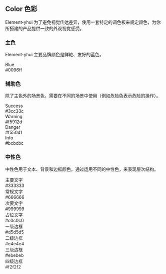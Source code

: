 <style lang="scss">
$--color-primary: #0096ff !default;
$--color-success: #3cc33c !default;
$--color-warning: #f5912d !default;
$--color-danger: #f55041 !default;
$--color-info: #bcbcbc !default;

$--color-text-primary: #333333 !default;
$--color-text-regular: #666666 !default;
$--color-text-secondary: #999999 !default;
$--color-text-placeholder: #c0c0c0 !default;

$--border-color-base: #d5d5d5 !default;
$--border-color-light: #e4e4e4 !default;
$--border-color-lighter: #ebebeb !default;
$--border-color-extra-light: #f2f2f2 !default;

  .demo-color-box {
    font-size: 16px;
    border-radius: 3px;
    padding: 20px;
    margin: 5px 0;
    height: 74px;
    box-sizing: border-box;
    color: #fff;

    & .value {
      font-size: 14px;
      opacity: 0.8;
      line-height: 24px;
      text-transform: uppercase;
    }
  }
  .demo-color-box-group {
    .demo-color-box {
      border-radius: 0;
      margin: 0;
    }
    .demo-color-box:first-child {
      border-radius: 3px 3px 0 0;
    }
    .demo-color-box:last-child {
      border-radius: 0 0 3px 3px;
    }
  }
  .bg-blue {
    background-color: $--color-primary;
  }
  .bg-success {
    background-color: $--color-success;
  }
  .bg-warning {
    background-color: $--color-warning;
  }
  .bg-danger {
    background-color: $--color-danger;
  }
  .bg-info {
    background-color: $--color-info;
  }

  .bg-text-primary {
    background-color: $--color-text-primary;
  }
  .bg-text-regular {
    background-color: $--color-text-regular;
  }
  .bg-text-secondary {
    background-color: $--color-text-secondary;
  }
  .bg-text-placeholder {
    background-color: $--color-text-placeholder;
  }

  .bg-border-base {
    background-color: $--border-color-base;
  }
  .bg-border-light {
    background-color: $--border-color-light;
  }
  .bg-border-lighter {
    background-color: $--border-color-lighter;
  }
  .bg-border-extra-light {
    background-color: $--border-color-extra-light;
  }

  [class*=" bg-border-"] {
    color: #303133;
  }
</style>

## Color 色彩

Element-yhui 为了避免视觉传达差异，使用一套特定的调色板来规定颜色，为你所搭建的产品提供一致的外观视觉感受。

### 主色

Element-yhui 主要品牌颜色是鲜艳、友好的蓝色。

<el-row :gutter="12">
  <el-col :span="6" :xs="{span: 12}">
    <div class="demo-color-box bg-blue">Blue<div class="value">#0096ff</div></div>
  </el-col>
</el-row>

### 辅助色

除了主色外的场景色，需要在不同的场景中使用（例如危险色表示危险的操作）。

<el-row :gutter="12">
  <el-col :span="6" :xs="{span: 12}">
    <div class="demo-color-box bg-success">Success<div class="value">#3cc33c</div></div>
  </el-col>
  <el-col :span="6" :xs="{span: 12}">
    <div class="demo-color-box bg-warning">Warning<div class="value">#f5912d</div></div>
  </el-col>
  <el-col :span="6" :xs="{span: 12}">
    <div class="demo-color-box bg-danger">Danger<div class="value">#f55041</div></div>
  </el-col>
  <el-col :span="6" :xs="{span: 12}">
    <div class="demo-color-box bg-info">Info<div class="value">#bcbcbc</div></div>
  </el-col>
</el-row>

### 中性色

中性色用于文本、背景和边框颜色。通过运用不同的中性色，来表现层次结构。

<el-row :gutter="12">
  <el-col :span="6" :xs="{span: 12}">
    <div class="demo-color-box-group">
      <div class="demo-color-box bg-text-primary">主要文字<div class="value">#333333</div></div>
      <div class="demo-color-box bg-text-regular">常规文字<div class="value">#666666</div></div>
      <div class="demo-color-box bg-text-secondary">次要文字<div class="value">#999999</div></div>
      <div class="demo-color-box bg-text-placeholder">占位文字<div class="value">#c0c0c0</div></div>
    </div>
  </el-col>
  <el-col :span="6" :xs="{span: 12}">
    <div class="demo-color-box-group">
      <div class="demo-color-box bg-border-base">一级边框<div class="value">#d5d5d5</div></div>
      <div class="demo-color-box bg-border-light">二级边框<div class="value">#e4e4e4</div></div>
      <div class="demo-color-box bg-border-lighter">三级边框<div class="value">#ebebeb</div></div>
      <div class="demo-color-box bg-border-extra-light">四级边框<div class="value">#f2f2f2</div></div>
    </div>
  </el-col>
</el-row>

